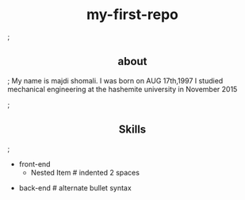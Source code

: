 <h1 align="center">my-first-repo</h1>;

<h2 align="center">about</h2>;
<p"align="left"> My name is majdi shomali. I was born on AUG 17th,1997
 I studied mechanical engineering at the hashemite university in November 2015 </p>;
<h2 align="center">Skills</h2>;

- front-end
  - Nested Item # indented 2 spaces
* back-end      # alternate bullet syntax
